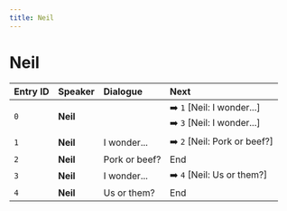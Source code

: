 ```yaml
---
title: Neil
---
```


# Neil


| Entry ID | Speaker | Dialogue | Next |
| :------- | :------ | :------- | :------------ |
| `0` | **Neil** |  | ➡️ `1` \[Neil: I wonder\.\.\.\]<br>➡️ `3` \[Neil: I wonder\.\.\.\] |
| `1` | **Neil** | I wonder\.\.\. | ➡️ `2` \[Neil: Pork or beef?\] |
| `2` | **Neil** | Pork or beef? | End |
| `3` | **Neil** | I wonder\.\.\. | ➡️ `4` \[Neil: Us or them?\] |
| `4` | **Neil** | Us or them? | End |
